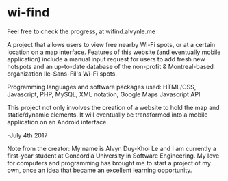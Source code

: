 # wi-find
Feel free to check the progress, at wifind.alvynle.me

A project that allows users to view free nearby Wi-Fi spots, or at a certain location on a map interface. Features of this website (and eventually mobile application) include a manual input request for users to add fresh new hotspots and an up-to-date database of the non-profit & Montreal-based organization Ile-Sans-Fil's Wi-Fi spots.

Programming languages and software packages used:
HTML/CSS, Javascript, PHP, MySQL, XML notation, Google Maps Javascript API 

This project not only involves the creation of a website to hold the map and static/dynamic elements. It will eventually be transformed into a mobile application on an Android interface. 

-July 4th 2017

Note from the creator: My name is Alvyn Duy-Khoi Le and I am currently a first-year student at Concordia University in Software Engineering. My love for computers and programming has brought me to start a project of my own, once an idea that became an excellent learning opportunity.
